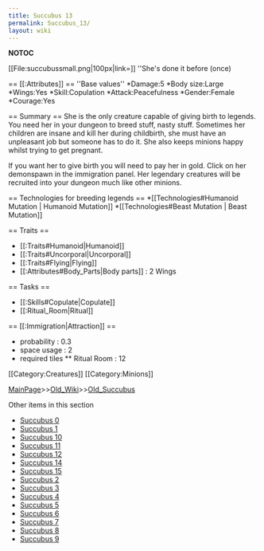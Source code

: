 ```yaml
---
title: Succubus 13
permalink: Succubus_13/
layout: wiki
---
```

__NOTOC__

[[File:succubussmall.png|100px|link=]] ''She's done it before (once)

== [[:Attributes]] ==
''Base values''
*Damage:5
*Body size:Large
*Wings:Yes
*Skill:Copulation
*Attack:Peacefulness
*Gender:Female
*Courage:Yes

== Summary ==
She is the only creature capable of giving birth to legends. You need her in your dungeon to breed stuff, nasty stuff. Sometimes her children are insane and kill her during childbirth, she must have an unpleasant job but someone has to do it. She also keeps minions happy whilst trying to get pregnant.

If you want her to give birth you will need to pay her in gold. Click on her demonspawn in the immigration panel. Her legendary creatures will be recruited into your dungeon much like other minions.

== Technologies for breeding legends ==
*[[Technologies#Humanoid Mutation | Humanoid Mutation]]
*[[Technologies#Beast Mutation | Beast Mutation]]

== Traits ==
* [[:Traits#Humanoid|Humanoid]]
* [[:Traits#Uncorporal|Uncorporal]]
* [[:Traits#Flying|Flying]]
* [[:Attributes#Body_Parts|Body parts]] : 2 Wings

== Tasks ==
* [[:Skills#Copulate|Copulate]]
* [[:Ritual_Room|Ritual]]

== [[:Immigration|Attraction]] ==
* probability : 0.3
* space usage : 2
* required tiles
** Ritual Room : 12

[[Category:Creatures]]
[[Category:Minions]]

[MainPage](/keeperrl_wiki/ "wikilink")>>[Old_Wiki](/keeperrl_wiki/Old_Wiki "wikilink")>>[Old_Succubus](/keeperrl_wiki/Old_Succubus "wikilink")

Other items in this section
-    [Succubus 0](/keeperrl_wiki/Succubus_0 "wikilink")
-    [Succubus 1](/keeperrl_wiki/Succubus_1 "wikilink")
-    [Succubus 10](/keeperrl_wiki/Succubus_10 "wikilink")
-    [Succubus 11](/keeperrl_wiki/Succubus_11 "wikilink")
-    [Succubus 12](/keeperrl_wiki/Succubus_12 "wikilink")
-    [Succubus 14](/keeperrl_wiki/Succubus_14 "wikilink")
-    [Succubus 15](/keeperrl_wiki/Succubus_15 "wikilink")
-    [Succubus 2](/keeperrl_wiki/Succubus_2 "wikilink")
-    [Succubus 3](/keeperrl_wiki/Succubus_3 "wikilink")
-    [Succubus 4](/keeperrl_wiki/Succubus_4 "wikilink")
-    [Succubus 5](/keeperrl_wiki/Succubus_5 "wikilink")
-    [Succubus 6](/keeperrl_wiki/Succubus_6 "wikilink")
-    [Succubus 7](/keeperrl_wiki/Succubus_7 "wikilink")
-    [Succubus 8](/keeperrl_wiki/Succubus_8 "wikilink")
-    [Succubus 9](/keeperrl_wiki/Succubus_9 "wikilink")
